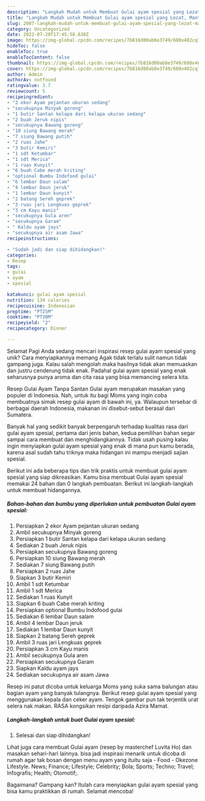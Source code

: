 ```yaml
---
description: "Langkah Mudah untuk Membuat Gulai ayam spesial yang Lezat, Mantap"
title: "Langkah Mudah untuk Membuat Gulai ayam spesial yang Lezat, Mantap"
slug: 2607-langkah-mudah-untuk-membuat-gulai-ayam-spesial-yang-lezat-mantap
category: Uncategorized
date: 2022-07-20T17:45:58.638Z
image: https://img-global.cpcdn.com/recipes/7b816d00ab8e3749/680x482cq70/gulai-ayam-spesial-foto-resep-utama.jpg
hideToc: false
enableToc: true
enableTocContent: false
thumbnail: https://img-global.cpcdn.com/recipes/7b816d00ab8e3749/680x482cq70/gulai-ayam-spesial-foto-resep-utama.jpg
cover: https://img-global.cpcdn.com/recipes/7b816d00ab8e3749/680x482cq70/gulai-ayam-spesial-foto-resep-utama.jpg
author: Admin
authorAv: notfound
ratingvalue: 3.7
reviewcount: 5
recipeingredient:
- "2 ekor Ayam pejantan ukuran sedang"
- "secukupnya Minyak goreng"
- "1 butir Santan kelapa dari kelapa ukuran sedang"
- "2 buah Jeruk nipis"
- "secukupnya Bawang goreng"
- "10 siung Bawang merah"
- "7 siung Bawang putih"
- "2 ruas Jahe"
- "3 butir Kemiri"
- "1 sdt Ketumbar"
- "1 sdt Merica"
- "1 ruas Kunyit"
- "6 buah Cabe merah kriting"
- "optional Bumbu Indofood gulai"
- "6 lembar Daun salam"
- "4 lembar Daun jeruk"
- "1 lembar Daun kunyit"
- "2 batang Sereh geprek"
- "3 ruas jari Lengkuas geprek"
- "3 cm Kayu manis"
- "secukupnya Gula aren"
- "secukupnya Garam"
- " Kaldu ayam jays"
- "secukupnya air asam Jawa"
recipeinstructions:

- "Sudah jadi dan siap dihidangkan!"
categories:
- Resep
tags:
- gulai
- ayam
- spesial

katakunci: gulai ayam spesial 
nutrition: 134 calories
recipecuisine: Indonesian
preptime: "PT25M"
cooktime: "PT30M"
recipeyield: "2"
recipecategory: Dinner

---
```



Selamat Pagi Anda sedang mencari inspirasi resep gulai ayam spesial yang unik? Cara menyiapkannya memang Agak tidak terlalu sulit namun tidak gampang juga. Kalau salah mengolah maka hasilnya tidak akan memuaskan dan justru cenderung tidak enak. Padahal gulai ayam spesial yang enak seharusnya punya aroma dan cita rasa yang bisa memancing selera kita.


Resep Gulai Ayam Tanpa Santan Gulai ayam merupakan masakan yang populer di Indonesia. Nah, untuk itu bagi Moms yang ingin coba membuatnya simak resep gulai ayam di bawah ini, ya. Walaupun tersebar di berbagai daerah Indonesia, makanan ini disebut-sebut berasal dari Sumatera.

Banyak hal yang sedikit banyak berpengaruh terhadap kualitas rasa dari gulai ayam spesial, pertama dari jenis bahan, kedua pemilihan bahan segar sampai cara membuat dan menghidangkannya. Tidak usah pusing kalau ingin menyiapkan gulai ayam spesial yang enak di mana pun kamu berada, karena asal sudah tahu triknya maka hidangan ini mampu menjadi sajian spesial.


Berikut ini ada beberapa tips dan trik praktis untuk membuat gulai ayam spesial yang siap dikreasikan. Kamu bisa membuat Gulai ayam spesial memakai 24 bahan dan 0 langkah pembuatan. Berikut ini langkah-langkah untuk membuat hidangannya.

<!--inarticleads1-->

##### Bahan-bahan dan bumbu yang diperlukan untuk pembuatan Gulai ayam spesial:

1. Persiapkan 2 ekor Ayam pejantan ukuran sedang
1. Ambil secukupnya Minyak goreng
1. Persiapkan 1 butir Santan kelapa dari kelapa ukuran sedang
1. Sediakan 2 buah Jeruk nipis
1. Persiapkan secukupnya Bawang goreng
1. Persiapkan 10 siung Bawang merah
1. Sediakan 7 siung Bawang putih
1. Persiapkan 2 ruas Jahe
1. Siapkan 3 butir Kemiri
1. Ambil 1 sdt Ketumbar
1. Ambil 1 sdt Merica
1. Sediakan 1 ruas Kunyit
1. Siapkan 6 buah Cabe merah kriting
1. Persiapkan optional Bumbu Indofood gulai
1. Sediakan 6 lembar Daun salam
1. Ambil 4 lembar Daun jeruk
1. Sediakan 1 lembar Daun kunyit
1. Siapkan 2 batang Sereh geprek
1. Ambil 3 ruas jari Lengkuas geprek
1. Persiapkan 3 cm Kayu manis
1. Ambil secukupnya Gula aren
1. Persiapkan secukupnya Garam
1. Siapkan  Kaldu ayam jays
1. Sediakan secukupnya air asam Jawa


Resep ini patut dicoba untuk keluarga Moms yang suka sama balungan atau bagian ayam yang banyak tulangnya. Berikut resep gulai ayam spesial yang menggunakan kepala dan ceker ayam. Tengok gambar pun tak terjentik urat selera nak makan. RASA kongsikan resipi daripada Azira Mamat. 

<!--inarticleads2-->

##### Langkah-langkah untuk buat Gulai ayam spesial:


1. Selesai dan siap dihidangkan!

Lihat juga cara membuat Gulai ayam (resep by masterchef Luvita Ho) dan masakan sehari-hari lainnya. bisa jadi inspirasi menarik untuk dicoba di rumah agar tak bosan dengan menu ayam yang ituitu saja - Food - Okezone Lifestyle. News; Finance; Lifestyle; Celebrity; Bola; Sports; Techno; Travel; Infografis; Health; Otomotif;. 

Bagaimana? Gampang kan? Itulah cara menyiapkan gulai ayam spesial yang bisa kamu praktikkan di rumah. Selamat mencoba!
